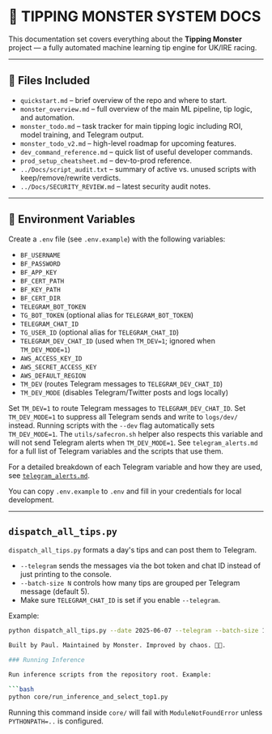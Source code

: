 # 🧠 TIPPING MONSTER SYSTEM DOCS

This documentation set covers everything about the **Tipping Monster** project — a fully automated machine learning tip engine for UK/IRE racing.

---

## 📄 Files Included

- `quickstart.md` – brief overview of the repo and where to start.
- `monster_overview.md` – full overview of the main ML pipeline, tip logic, and automation.
- `monster_todo.md` – task tracker for main tipping logic including ROI, model training, and Telegram output.
- `monster_todo_v2.md` – high-level roadmap for upcoming features.
- `dev_command_reference.md` – quick list of useful developer commands.
- `prod_setup_cheatsheet.md` – dev-to-prod reference.
 - `../Docs/script_audit.txt` – summary of active vs. unused scripts with keep/remove/rewrite verdicts.
 - `../Docs/SECURITY_REVIEW.md` – latest security audit notes.

---

## 🔑 Environment Variables

Create a `.env` file (see `.env.example`) with the following variables:

- `BF_USERNAME`
- `BF_PASSWORD`
- `BF_APP_KEY`
- `BF_CERT_PATH`
- `BF_KEY_PATH`
- `BF_CERT_DIR`
- `TELEGRAM_BOT_TOKEN`
- `TG_BOT_TOKEN` (optional alias for `TELEGRAM_BOT_TOKEN`)
- `TELEGRAM_CHAT_ID`
- `TG_USER_ID` (optional alias for `TELEGRAM_CHAT_ID`)
- `TELEGRAM_DEV_CHAT_ID` (used when `TM_DEV=1`; ignored when `TM_DEV_MODE=1`)
- `AWS_ACCESS_KEY_ID`
- `AWS_SECRET_ACCESS_KEY`
- `AWS_DEFAULT_REGION`
- `TM_DEV` (routes Telegram messages to `TELEGRAM_DEV_CHAT_ID`)
- `TM_DEV_MODE` (disables Telegram/Twitter posts and logs locally)

Set `TM_DEV=1` to route Telegram messages to `TELEGRAM_DEV_CHAT_ID`.
Set `TM_DEV_MODE=1` to suppress all Telegram sends and write to `logs/dev/` instead.
Running scripts with the `--dev` flag automatically sets `TM_DEV_MODE=1`.
The `utils/safecron.sh` helper also respects this variable and will not send
Telegram alerts when `TM_DEV_MODE=1`.
See `telegram_alerts.md` for a full list of Telegram variables and the scripts that use them.

For a detailed breakdown of each Telegram variable and how they are used, see
[`telegram_alerts.md`](telegram_alerts.md).

You can copy `.env.example` to `.env` and fill in your credentials for local development.

---

## `dispatch_all_tips.py`

`dispatch_all_tips.py` formats a day's tips and can post them to Telegram.

- `--telegram` sends the messages via the bot token and chat ID instead of just printing to the console.
- `--batch-size N` controls how many tips are grouped per Telegram message (default 5).
- Make sure `TELEGRAM_CHAT_ID` is set if you enable `--telegram`.

Example:

```bash
python dispatch_all_tips.py --date 2025-06-07 --telegram --batch-size 10

Built by Paul. Maintained by Monster. Improved by chaos. 🧠🐎.

### Running Inference

Run inference scripts from the repository root. Example:

```bash
python core/run_inference_and_select_top1.py
```
Running this command inside `core/` will fail with `ModuleNotFoundError` unless `PYTHONPATH=..` is configured.

